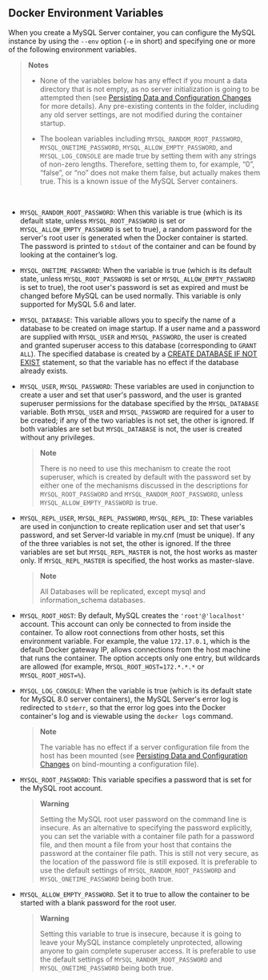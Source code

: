 Docker Environment Variables
----------------------------

When you create a MySQL Server container, you can configure the MySQL instance by using the `--env` option (`-e` in short) and specifying one or more of the following environment variables.

> **Notes**
>
> -   None of the variables below has any effect if you mount a data directory that is not empty, as no server initialization is going to be attempted then (see [Persisting Data and Configuration Changes](https://dev.mysql.com/doc/refman/5.7/en/docker-mysql-more-topics.html#docker-persisting-data-configuration) for more details). Any pre-existing contents in the folder, including any old server settings, are not modified during the container startup.
>
> -   The boolean variables including `MYSQL_RANDOM_ROOT_PASSWORD`, `MYSQL_ONETIME_PASSWORD`, `MYSQL_ALLOW_EMPTY_PASSWORD`, and `MYSQL_LOG_CONSOLE` are made true by setting them with any strings of non-zero lengths. Therefore, setting them to, for example, “0”, “false”, or “no” does not make them false, but actually makes them true. This is a known issue of the MySQL Server containers.
>
&nbsp;

-   `MYSQL_RANDOM_ROOT_PASSWORD`: When this variable is true (which is its default state, unless `MYSQL_ROOT_PASSWORD` is set or `MYSQL_ALLOW_EMPTY_PASSWORD` is set to true), a random password for the server's root user is generated when the Docker container is started. The password is printed to `stdout` of the container and can be found by looking at the container’s log.

-   `MYSQL_ONETIME_PASSWORD`: When the variable is true (which is its default state, unless `MYSQL_ROOT_PASSWORD` is set or `MYSQL_ALLOW_EMPTY_PASSWORD` is set to true), the root user's password is set as expired and must be changed before MySQL can be used normally. This variable is only supported for MySQL 5.6 and later.

-   `MYSQL_DATABASE`: This variable allows you to specify the name of a database to be created on image startup. If a user name and a password are supplied with `MYSQL_USER` and `MYSQL_PASSWORD`, the user is created and granted superuser access to this database (corresponding to `GRANT ALL`). The specified database is created by a [CREATE DATABASE IF NOT EXIST](#create-database) statement, so that the variable has no effect if the database already exists.

-   `MYSQL_USER`, `MYSQL_PASSWORD`: These variables are used in conjunction to create a user and set that user's password, and the user is granted superuser permissions for the database specified by the `MYSQL_DATABASE` variable. Both `MYSQL_USER` and `MYSQL_PASSWORD` are required for a user to be created; if any of the two variables is not set, the other is ignored. If both variables are set but `MYSQL_DATABASE` is not, the user is created without any privileges.

    > **Note**
    >
    > There is no need to use this mechanism to create the root superuser, which is created by default with the password set by either one of the mechanisms discussed in the descriptions for `MYSQL_ROOT_PASSWORD` and `MYSQL_RANDOM_ROOT_PASSWORD`, unless `MYSQL_ALLOW_EMPTY_PASSWORD` is true.

-   `MYSQL_REPL_USER`, `MYSQL_REPL_PASSWORD`, `MYSQL_REPL_ID`: These variables are used in conjunction to create replication user and set that user's password, and set Server-Id variable in my.cnf (must be unique). If any of the three variables is not set, the other is ignored. If the three variables are set but `MYSQL_REPL_MASTER` is not, the host works as master only. If `MYSQL_REPL_MASTER` is specified, the host works as master-slave.

    > **Note**
    >
    > All Databases will be replicated, except mysql and information_schema databases.


-   `MYSQL_ROOT_HOST`: By default, MySQL creates the `'root'@'localhost'` account. This account can only be connected to from inside the container. To allow root connections from other hosts, set this environment variable. For example, the value `172.17.0.1`, which is the default Docker gateway IP, allows connections from the host machine that runs the container. The option accepts only one entry, but wildcards are allowed (for   example, `MYSQL_ROOT_HOST=172.*.*.*` or `MYSQL_ROOT_HOST=%`).

-   `MYSQL_LOG_CONSOLE`: When the variable is true (which is its default state for MySQL 8.0 server containers), the MySQL Server's error log is redirected to `stderr`, so that the error log goes into the Docker container's log and is viewable using the `docker logs` command.

    > **Note**
    >
    > The variable has no effect if a server configuration file from the host has been mounted (see [Persisting Data and Configuration Changes](https://dev.mysql.com/doc/refman/5.7/en/docker-mysql-more-topics.html#docker-persisting-data-configuration) on bind-mounting a configuration file).

-   `MYSQL_ROOT_PASSWORD`: This variable specifies a password that is set for the MySQL root account.

    > **Warning**
    >
    > Setting the MySQL root user password on the command line is insecure. As an alternative to specifying the password explicitly, you can set the variable with a container file path for a password file, and then mount a file from your host that contains the password at the container file path. This is still not very secure, as the location of the password file is still exposed. It is preferable to use the default settings of `MYSQL_RANDOM_ROOT_PASSWORD` and `MYSQL_ONETIME_PASSWORD` being both true.

-   `MYSQL_ALLOW_EMPTY_PASSWORD`. Set it to true to allow the container to be started with a blank password for the root user.

    > **Warning**
    >
    > Setting this variable to true is insecure, because it is going to leave your MySQL instance completely unprotected, allowing anyone to gain complete superuser access. It is preferable to use the default settings of `MYSQL_RANDOM_ROOT_PASSWORD` and `MYSQL_ONETIME_PASSWORD` being both true.
